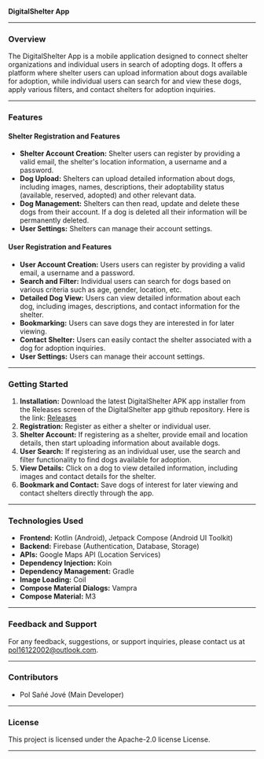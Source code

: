 **DigitalShelter App**

---

### Overview
The DigitalShelter App is a mobile application designed to connect shelter organizations and individual users in search of adopting dogs. It offers a platform where shelter users can upload information about dogs available for adoption, while individual users can search for and view these dogs, apply various filters, and contact shelters for adoption inquiries.

---

### Features

#### Shelter Registration and Features
- **Shelter Account Creation:** Shelter users can register by providing a valid email, the shelter's location information, a username and a password.
- **Dog Upload:** Shelters can upload detailed information about dogs, including images, names, descriptions, their adoptability status (available, reserved, adopted) and other relevant data.
- **Dog Management:** Shelters can then read, update and delete these dogs from their account. If a dog is deleted all their information will be permanently deleted.
- **User Settings:** Shelters can manage their account settings.

#### User Registration and Features
- **User Account Creation:** Users users can register by providing a valid email, a username and a password.
- **Search and Filter:** Individual users can search for dogs based on various criteria such as age, gender, location, etc.
- **Detailed Dog View:** Users can view detailed information about each dog, including images, descriptions, and contact information for the shelter.
- **Bookmarking:** Users can save dogs they are interested in for later viewing.
- **Contact Shelter:** Users can easily contact the shelter associated with a dog for adoption inquiries.
- **User Settings:** Users can manage their account settings.

---

### Getting Started
1. **Installation:** Download the latest DigitalShelter APK app installer from the Releases screen of the DigitalShelter app github repository. Here is the link: [Releases](https://github.com/pol1612/DigitalShelter/releases)
2. **Registration:** Register as either a shelter or individual user.
3. **Shelter Account:** If registering as a shelter, provide email and location details, then start uploading information about available dogs.
4. **User Search:** If registering as an individual user, use the search and filter functionality to find dogs available for adoption.
5. **View Details:** Click on a dog to view detailed information, including images and contact details for the shelter.
6. **Bookmark and Contact:** Save dogs of interest for later viewing and contact shelters directly through the app.

---

### Technologies Used
- **Frontend:** Kotlin (Android), Jetpack Compose (Android UI Toolkit)
- **Backend:** Firebase (Authentication, Database, Storage)
- **APIs:** Google Maps API (Location Services)
- **Dependency Injection:** Koin
- **Dependency Management:** Gradle
- **Image Loading:** Coil
- **Compose Material Dialogs:** Vampra
- **Compose Material:** M3

---

### Feedback and Support
For any feedback, suggestions, or support inquiries, please contact us at pol16122002@outlook.com.

---

### Contributors
- Pol Sañé Jové (Main Developer)

---

### License
This project is licensed under the  Apache-2.0 license License.

---
